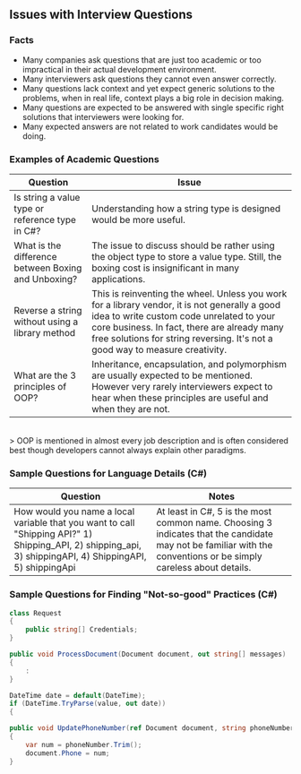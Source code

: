 ## Issues with Interview Questions

### Facts
* Many companies ask questions that are just too academic or too impractical in their actual development environment.
* Many interviewers ask questions they cannot even answer correctly.
* Many questions lack context and yet expect generic solutions to the problems, when in real life, context plays a big role in decision making.
* Many questions are expected to be answered with single specific right solutions that interviewers were looking for.
* Many expected answers are not related to work candidates would be doing.


### Examples of Academic Questions
|Question|Issue|
|-----|-----|
|Is string a value type or reference type in C#?|Understanding how a string type is designed would be more useful.|
|What is the difference between Boxing and Unboxing?|The issue to discuss should be rather using the object type to store a value type. Still, the boxing cost is insignificant in many applications.|
|Reverse a string without using a library method|This is reinventing the wheel. Unless you work for a library vendor, it is not generally a good idea to write custom code unrelated to your core business. In fact, there are already many free solutions for string reversing. It's not a good way to measure creativity.|
|What are the 3 principles of OOP?|Inheritance, encapsulation, and polymorphism are usually expected to be mentioned. However very rarely interviewers expect to hear when these principles are useful and when they are not.|

<br/>
> OOP is mentioned in almost every job description and is often considered best though developers cannot always explain other paradigms.
<br/>

### Sample Questions for Language Details (C#)
|Question|Notes|
|-----|-----|
|How would you name a local variable that you want to call "Shipping API?"  1) Shipping_API, 2) shipping_api, 3) shippingAPI, 4) ShippingAPI, 5) shippingApi|At least in C#, 5 is the most common name. Choosing 3 indicates that the candidate may not be familiar with the conventions or be simply careless about details.|


### Sample Questions for Finding "Not-so-good" Practices (C#)
``` csharp
class Request
{
    public string[] Credentials;
}
```
``` csharp
public void ProcessDocument(Document document, out string[] messages)
{
    :
}
```
``` csharp
DateTime date = default(DateTime);
if (DateTime.TryParse(value, out date))
{
```
``` csharp
public void UpdatePhoneNumber(ref Document document, string phoneNumber)
{
    var num = phoneNumber.Trim();
    document.Phone = num;
}
```
